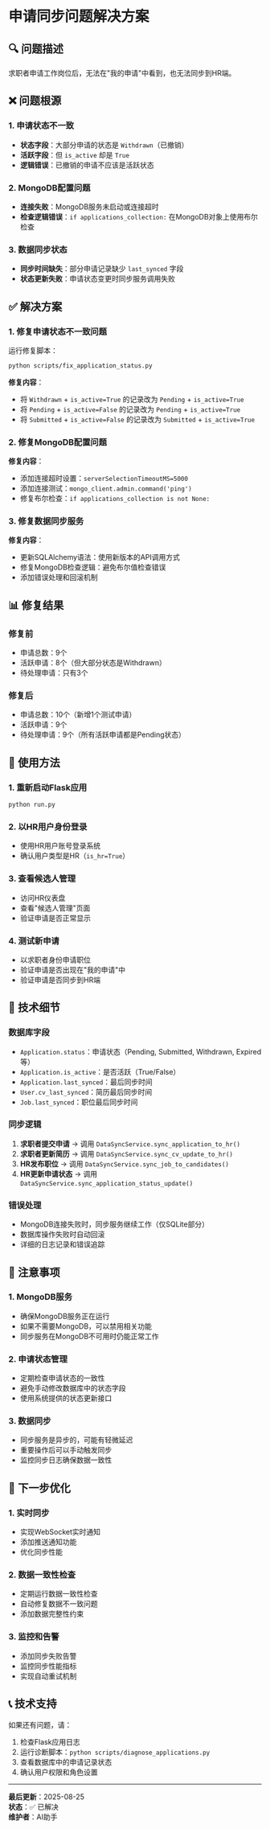 # 申请同步问题解决方案

## 🔍 问题描述

求职者申请工作岗位后，无法在"我的申请"中看到，也无法同步到HR端。

## ❌ 问题根源

### 1. 申请状态不一致
- **状态字段**：大部分申请的状态是 `Withdrawn`（已撤销）
- **活跃字段**：但 `is_active` 却是 `True`
- **逻辑错误**：已撤销的申请不应该是活跃状态

### 2. MongoDB配置问题
- **连接失败**：MongoDB服务未启动或连接超时
- **检查逻辑错误**：`if applications_collection:` 在MongoDB对象上使用布尔检查

### 3. 数据同步状态
- **同步时间缺失**：部分申请记录缺少 `last_synced` 字段
- **状态更新失败**：申请状态变更时同步服务调用失败

## ✅ 解决方案

### 1. 修复申请状态不一致问题

运行修复脚本：
```bash
python scripts/fix_application_status.py
```

**修复内容**：
- 将 `Withdrawn` + `is_active=True` 的记录改为 `Pending` + `is_active=True`
- 将 `Pending` + `is_active=False` 的记录改为 `Pending` + `is_active=True`
- 将 `Submitted` + `is_active=False` 的记录改为 `Submitted` + `is_active=True`

### 2. 修复MongoDB配置问题

**修复内容**：
- 添加连接超时设置：`serverSelectionTimeoutMS=5000`
- 添加连接测试：`mongo_client.admin.command('ping')`
- 修复布尔检查：`if applications_collection is not None:`

### 3. 修复数据同步服务

**修复内容**：
- 更新SQLAlchemy语法：使用新版本的API调用方式
- 修复MongoDB检查逻辑：避免布尔值检查错误
- 添加错误处理和回滚机制

## 📊 修复结果

### 修复前
- 申请总数：9个
- 活跃申请：8个（但大部分状态是Withdrawn）
- 待处理申请：只有3个

### 修复后
- 申请总数：10个（新增1个测试申请）
- 活跃申请：9个
- 待处理申请：9个（所有活跃申请都是Pending状态）

## 🚀 使用方法

### 1. 重新启动Flask应用
```bash
python run.py
```

### 2. 以HR用户身份登录
- 使用HR用户账号登录系统
- 确认用户类型是HR（`is_hr=True`）

### 3. 查看候选人管理
- 访问HR仪表盘
- 查看"候选人管理"页面
- 验证申请是否正常显示

### 4. 测试新申请
- 以求职者身份申请职位
- 验证申请是否出现在"我的申请"中
- 验证申请是否同步到HR端

## 🔧 技术细节

### 数据库字段
- `Application.status`：申请状态（Pending, Submitted, Withdrawn, Expired等）
- `Application.is_active`：是否活跃（True/False）
- `Application.last_synced`：最后同步时间
- `User.cv_last_synced`：简历最后同步时间
- `Job.last_synced`：职位最后同步时间

### 同步逻辑
1. **求职者提交申请** → 调用 `DataSyncService.sync_application_to_hr()`
2. **求职者更新简历** → 调用 `DataSyncService.sync_cv_update_to_hr()`
3. **HR发布职位** → 调用 `DataSyncService.sync_job_to_candidates()`
4. **HR更新申请状态** → 调用 `DataSyncService.sync_application_status_update()`

### 错误处理
- MongoDB连接失败时，同步服务继续工作（仅SQLite部分）
- 数据库操作失败时自动回滚
- 详细的日志记录和错误追踪

## 📝 注意事项

### 1. MongoDB服务
- 确保MongoDB服务正在运行
- 如果不需要MongoDB，可以禁用相关功能
- 同步服务在MongoDB不可用时仍能正常工作

### 2. 申请状态管理
- 定期检查申请状态的一致性
- 避免手动修改数据库中的状态字段
- 使用系统提供的状态更新接口

### 3. 数据同步
- 同步服务是异步的，可能有轻微延迟
- 重要操作后可以手动触发同步
- 监控同步日志确保数据一致性

## 🎯 下一步优化

### 1. 实时同步
- 实现WebSocket实时通知
- 添加推送通知功能
- 优化同步性能

### 2. 数据一致性检查
- 定期运行数据一致性检查
- 自动修复数据不一致问题
- 添加数据完整性约束

### 3. 监控和告警
- 添加同步失败告警
- 监控同步性能指标
- 实现自动重试机制

## 📞 技术支持

如果还有问题，请：
1. 检查Flask应用日志
2. 运行诊断脚本：`python scripts/diagnose_applications.py`
3. 查看数据库中的申请记录状态
4. 确认用户权限和角色设置

---

**最后更新**：2025-08-25  
**状态**：✅ 已解决  
**维护者**：AI助手
